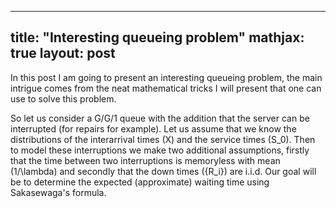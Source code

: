 <script type="text/x-mathjax-config">
  MathJax.Hub.Config({
    tex2jax: {
      inlineMath: [ ['$','$'], ["\\(","\\)"] ],
      processEscapes: true
    }
  });
</script>
---
title: "Interesting queueing problem"
mathjax: true
layout: post
---
In this post I am going to present an interesting queueing problem, the main intrigue comes from the neat mathematical tricks I will present that one can use to solve this problem.

So let us consider a G/G/1 queue with the addition that the server can be interrupted (for repairs for example). Let us assume that we know the distributions of the interarrival times \(X\) and the service times \(S_0\). Then to model these interruptions we make two additional assumptions, firstly that the time between two interruptions is memoryless with mean \(1/\lambda\) and secondly that the down times \(\{R_i\}\) are i.i.d.
Our goal will be to determine the expected (approximate) waiting time using Sakasewaga's formula.
